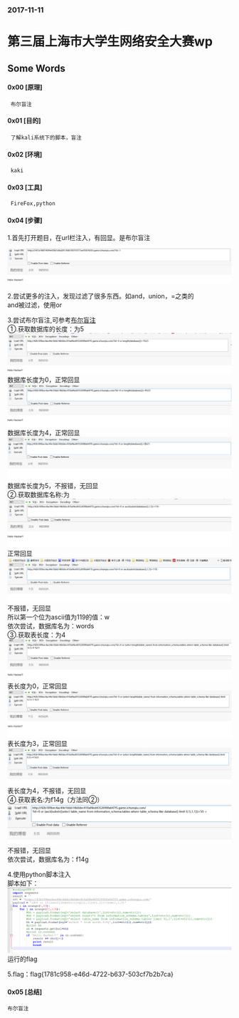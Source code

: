 ###  2017-11-11

# 第三届上海市大学生网络安全大赛wp



## Some Words
#### 0x00 [原理]
     布尔盲注
#### 0x01 [目的]
     了解kali系统下的脚本，盲注
#### 0x02 [环境]
     kaki
#### 0x03 [工具]
     FireFox,python
#### 0x04 [步骤]

1.首先打开题目，在url栏注入，有回显。是布尔盲注

![](/files_for_wp/words_1.png)

2.尝试更多的注入，发现过滤了很多东西。如and，union，=之类的</br>
  and被过滤，使用or</br>

3.尝试布尔盲注,可参考[布尔盲注](http://blog.csdn.net/squeen_/article/details/52767887)</br>
  ①.获取数据库的长度：为5</br>
  ![](/files_for_wp/words_2.png)</br>
  数据库长度为0，正常回显</br>
  ![](/files_for_wp/words_3.png)</br>
  数据库长度为4，正常回显</br>
  ![](/files_for_wp/words_4.png)</br>
  数据库长度为5，不报错，无回显</br>
  ②.获取数据库名称:为</br>
  ![](/files_for_wp/words_5.png)</br>
  正常回显</br>
  ![](/files_for_wp/words_6.png)</br>
  不报错，无回显</br>
  所以第一个位为ascii值为119的值：w</br>
  依次尝试，数据库名为：words</br>
  ③.获取表长度：为4</br>
  ![](/files_for_wp/words_7.png)</br>
  表长度为0，正常回显</br>
  ![](/files_for_wp/words_8.png)</br>
  表长度为3，正常回显</br>
  ![](/files_for_wp/words_9.png)</br>
  表长度为4，不报错，无回显</br>
  ④.获取表名:为f14g（方法同②）</br>
  ![](/files_for_wp/words_10.png)</br>
  不报错，无回显</br>
  依次尝试，数据库名为：f14g</br>

4.使用python脚本注入</br>
 脚本如下：</br>
 ![](/files_for_wp/words_11.png)</br>
 运行的flag</br>

5.flag：flag{1781c958-e46d-4722-b637-503cf7b2b7ca}


#### 0x05 [总结]
    布尔盲注
</br>
</br>
</br>
</br>
</br>






